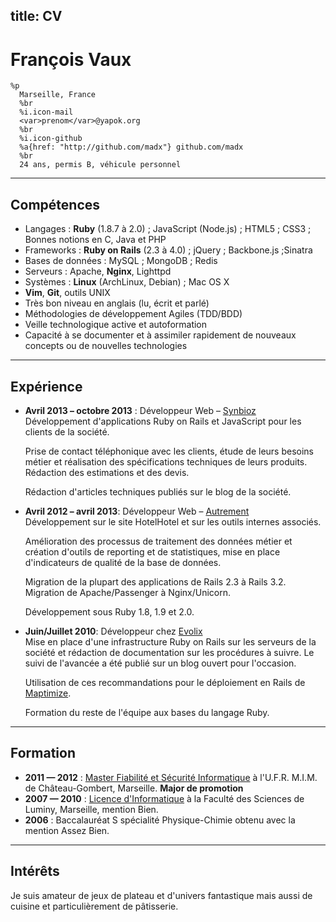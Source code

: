 title: CV
---

François Vaux
=============

``` #haml
%p
  Marseille, France
  %br
  %i.icon-mail
  <var>prenom</var>@yapok.org
  %br
  %i.icon-github
  %a{href: "http://github.com/madx"} github.com/madx
  %br
  24 ans, permis B, véhicule personnel
```

---

Compétences
-----------

* Langages : **Ruby** (1.8.7 à 2.0) ; JavaScript (Node.js) ; HTML5 ; CSS3 ; Bonnes notions
  en C, Java et PHP
* Frameworks : **Ruby on Rails** (2.3 à 4.0) ; jQuery ; Backbone.js ;Sinatra
* Bases de données : MySQL ; MongoDB ; Redis
* Serveurs : Apache, **Nginx**, Lighttpd
* Systèmes : **Linux** (ArchLinux, Debian) ; Mac OS X
* **Vim**, **Git**, outils UNIX
* Très bon niveau en anglais (lu, écrit et parlé)
* Méthodologies de développement Agiles (TDD/BDD)
* Veille technologique active et autoformation
* Capacité à se documenter et à assimiler rapidement de nouveaux concepts ou de
  nouvelles technologies

---

Expérience
----------

*   **Avril 2013 – octobre 2013** : Développeur Web – [Synbioz][Synbioz]<br />
    Développement d'applications Ruby on Rails et JavaScript pour les clients de
    la société.
    
    Prise de contact téléphonique avec les clients, étude de leurs besoins métier
    et réalisation des spécifications techniques de leurs produits. Rédaction des
    estimations et des devis.

    Rédaction d'articles techniques publiés sur le blog de la société.

*   **Avril 2012 – avril 2013**: Développeur Web – [Autrement][Autrement]<br />
    Développement sur le site HotelHotel et sur les outils internes associés.

    Amélioration des processus de traitement des données métier et création
    d'outils de reporting et de statistiques, mise en place d'indicateurs de
    qualité de la base de données.

    Migration de la plupart des applications de Rails 2.3 à Rails 3.2. Migration
    de Apache/Passenger à Nginx/Unicorn.

    Développement sous Ruby 1.8, 1.9 et 2.0.

*   **Juin/Juillet 2010**: Développeur chez [Evolix][Evolix]<br />
    Mise en place d'une infrastructure Ruby on Rails sur les serveurs de la
    société et rédaction de documentation sur les procédures à suivre. Le suivi
    de l'avancée a été publié sur un blog ouvert pour l'occasion.

    Utilisation de ces recommandations pour le déploiement en Rails de [Maptimize][Maptimize].

    Formation du reste de l'équipe aux bases du langage Ruby.

---

Formation
---------

* **2011 — 2012** : [Master Fiabilité et Sécurité Informatique][fsi] à l'U.F.R.
  M.I.M. de Château-Gombert, Marseille.
  **Major de promotion**
* **2007 — 2010** : [Licence d'Informatique][l3] à la Faculté des Sciences de
  Luminy, Marseille, mention Bien.
* **2006** : Baccalauréat S spécialité Physique-Chimie obtenu avec la mention
  Assez Bien.

---

Intérêts
--------

Je suis amateur de jeux de plateau et d'univers fantastique mais aussi de cuisine et particulièrement de pâtisserie.

[Synbioz]: http://synbioz.com/
[Autrement]: http://hotelhotel.com/
[HotelHotel]: http://hotelhotel.com/
[Evolix]: http://evolix.fr/
[evolix:blog]: http://madx.evolix.net/
[Maptimize]: http://maptimize.com/

[fsi]: http://masterinfo.univ-mrs.fr/FSI.html
[m1]: http://masterinfo.univ-mrs.fr/M1.html
[l3]: http://formations.univ-amu.fr/ME3SIN.html
